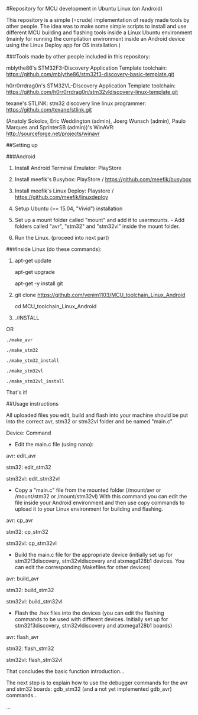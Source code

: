 #Repository for MCU development in Ubuntu Linux (on Android)

This repository is a simple (=crude) implementation of ready made tools by other people. 
The idea was to make some simple scripts to install and use different MCU building and flashing tools 
inside a Linux Ubuntu environment (mainly for running the compilation environment inside an Android device using the Linux Deploy app for OS installation.)


###Tools made by other people included in this repository:

mblythe86's STM32F3-Discovery Application Template toolchain:
	https://github.com/mblythe86/stm32f3-discovery-basic-template.git

h0rr0rrdrag0n's STM32VL-Discovery Application Template toolchain:
	https://github.com/h0rr0rrdrag0n/stm32vldiscovery-linux-template.git

texane's STLINK: stm32 discovery line linux programmer:
	https://github.com/texane/stlink.git
	
(Anatoly Sokolov, Eric Weddington (admin), Joerg Wunsch (admin), 
Paulo Marques and SprinterSB (admin))'s WinAVR:
	http://sourceforge.net/projects/winavr
	
##Setting up

###Android

1.
	Install Android Terminal Emulator:
		PlayStore

2.
	Install meefik's Busybox:
		PlayStore / https://github.com/meefik/busybox

3.
	Install meefik's Linux Deploy:
		Playstore / https://github.com/meefik/linuxdeploy

4.
	Setup Ubuntu (>= 15.04, "Vivid") installation

5. 
	Set up a mount folder called "mount" and add it to usermounts.
		- Add folders called "avr", "stm32" and "stm32vl" inside the mount folder.

6. 
	Run the Linux. (proceed into next part)


###Inside Linux (do these commands):

1. 
	apt-get update 

	apt-get upgrade 

	apt-get -y install git


2. 
	git clone https://github.com/venim1103/MCU_toolchain_Linux_Android

	cd MCU_toolchain_Linux_Android


3. 
	./INSTALL


OR

	./make_avr 

	./make_stm32 

	./make_stm32_install 

	./make_stm32vl

	./make_stm32vl_install


That's it!


##Usage instructions

All uploaded files you edit, build and flash into your machine should be put
into the correct avr, stm32 or stm32vl folder and be named "main.c".


Device:	Command



- Edit the main.c file (using nano):

avr: 
	edit_avr


stm32: 
	edit_stm32


stm32vl: 
	edit_stm32vl


- Copy a "main.c" file from the mounted folder (/mount/avr or /mount/stm32 or /mount/stm32vl) 
With this command you can edit the file inside your Android environment and then use copy
commands to upload it to your Linux environment for building and flashing.

avr: 
	cp_avr


stm32:
	cp_stm32


stm32vl:
	cp_stm32vl


- Build the main.c file for the appropriate device (initially set up for stm32f3discovery, stm32vldiscovery
and atxmega128b1 devices. You can edit the corresponding Makefiles for other devices)


avr:
	build_avr



stm32:
	build_stm32


stm32vl:
	build_stm32vl


- Flash the .hex files into the devices (you can edit the flashing commands to be used
with different devices. Initially set up for stm32f3discovery, stm32vldiscovery and atxmega128b1 boards)


avr:
	flash_avr


stm32:
	flash_stm32


stm32vl:
	flash_stm32vl



That concludes the basic function introduction...

The next step is to explain how to use the debugger commands for the avr and stm32 boards:
gdb_stm32 (and a not yet implemented gdb_avr) commands...


...
